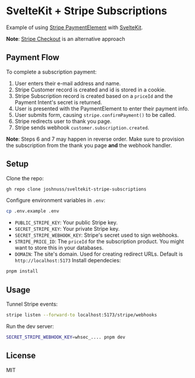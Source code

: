 # SvelteKit + Stripe Subscriptions

Example of using [Stripe PaymentElement](https://stripe.com/docs/payments/payment-element) with [SvelteKit](https://kit.svelte.dev).

**Note**: [Stripe Checkout](https://stripe.com/payments/checkout) is an alternative approach

## Payment Flow

To complete a subscription payment:

1. User enters their e-mail address and name.
2. Stripe Customer record is created and id is stored in a cookie.
3. Stripe Subscription record is created based on a `priceId` and the Payment Intent's secret is returned.
4. User is presented with the PaymentElement to enter their payment info.
5. User submits form, causing `stripe.confirmPayment()` to be called.
6. Stripe redirects user to thank you page.
7. Stripe sends webhook `customer.subscription.created`.

**Note**: Steps 6 and 7 may happen in reverse order. Make sure to provision the subscription from the thank you page **and** the webhook handler.

## Setup

Clone the repo:

```sh
gh repo clone joshnuss/sveltekit-stripe-subscriptions
```

Configure environment variables in `.env`:

```sh
cp .env.example .env
```

- `PUBLIC_STRIPE_KEY`: Your public Stripe key.
- `SECRET_STRIPE_KEY`: Your private Stripe key.
- `SECRET_STRIPE_WEBHOOK_KEY`: Stripe's secret used to sign webhooks.
- `STRIPE_PRICE_ID`: The `priceId` for the subscription product. You might want to store this in your databases.
- `DOMAIN`: The site's domain. Used for creating redirect URLs. Default is `http://localhost:5173`
  Install dependecies:

```sh
pnpm install
```

## Usage

Tunnel Stripe events:

```sh
stripe listen --forward-to localhost:5173/stripe/webhooks
```

Run the dev server:

```sh
SECRET_STRIPE_WEBHOOK_KEY=whsec_.... pnpm dev
```

## License

MIT
